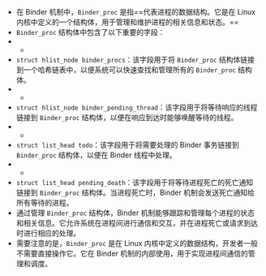 - 在 Binder 机制中，`Binder_proc` 是指==代表进程的数据结构。它是在 Linux 内核中定义的一个结构体，用于管理和维护进程的相关信息和状态。==
- `Binder_proc` 结构体中包含了以下重要的字段：
- -
- `struct hlist_node binder_procs`：该字段用于将 `Binder_proc` 结构体链接到一个哈希链表中，以便系统可以快速查找和管理所有的 `Binder_proc` 结构体。
- -
- `struct hlist_node binder_pending_thread`：该字段用于将等待响应的线程链接到 `Binder_proc` 结构体，以便在响应到达时能够唤醒等待的线程。
- -
- `struct list_head todo`：该字段用于将需要处理的 Binder 事务链接到 `Binder_proc` 结构体，以便在 Binder 线程中处理。
- -
- `struct list_head pending_death`：该字段用于将等待进程死亡的死亡通知链接到 `Binder_proc` 结构体。当进程死亡时，Binder 机制会发送死亡通知给所有等待的进程。
- 通过管理 `Binder_proc` 结构体，Binder 机制能够跟踪和管理每个进程的状态和相关信息。它允许系统在进程间进行通信和交互，并在进程死亡或请求到达时进行相应的处理。
- 需要注意的是，`Binder_proc` 是在 Linux 内核中定义的数据结构，开发者一般不需要直接操作它。它在 Binder 机制的内部使用，用于实现进程间通信的管理和调度。